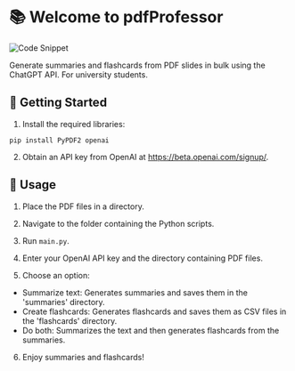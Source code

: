 # 📚 Welcome to pdfProfessor

![Code Snippet](https://ray.so/_next/image?url=https%3A%2F%2Fres.cloudinary.com%2Fdtpjz4c2g%2Fimage%2Fupload%2Fc_fill%2Cf_auto%2Cq_auto%2Ch_350%2Cw_900%2Fv1%2Fuploads%2Fcode_N9ecmXh_1920_rlayun.png&w=1920&q=75)

Generate summaries and flashcards from PDF slides in bulk using the ChatGPT API. For university students.

## 🚀 Getting Started

1. Install the required libraries:

`pip install PyPDF2 openai`

2. Obtain an API key from OpenAI at https://beta.openai.com/signup/.

## 🔧 Usage

1. Place the PDF files in a directory.

2. Navigate to the folder containing the Python scripts.

3. Run `main.py`.

4. Enter your OpenAI API key and the directory containing PDF files.

5. Choose an option:
- Summarize text: Generates summaries and saves them in the 'summaries' directory.
- Create flashcards: Generates flashcards and saves them as CSV files in the 'flashcards' directory.
- Do both: Summarizes the text and then generates flashcards from the summaries.

6. Enjoy summaries and flashcards!
